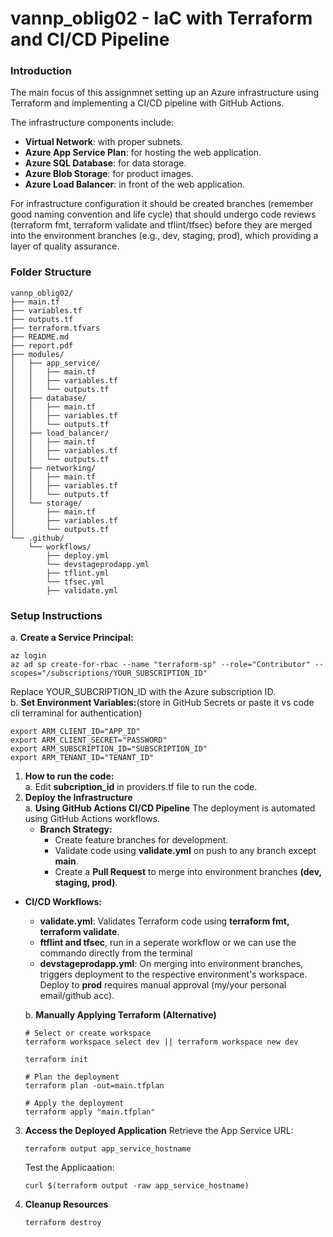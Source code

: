 # vannp_oblig02 - IaC with Terraform and CI/CD Pipeline

### Introduction
The main focus of this assignmnet setting up an Azure infrastructure using Terraform and implementing a CI/CD pipeline with GitHub Actions. 

The infrastructure components include:
- **Virtual Network**: with proper subnets.
- **Azure App Service Plan**: for hosting the web application.
- **Azure SQL Database**: for data storage.
- **Azure Blob Storage**: for product images.
- **Azure Load Balancer**: in front of the web application.

For infrastructure configuration it should be created branches (remember good naming convention and life cycle) that should undergo code reviews (terraform fmt, terraform validate and tflint/tfsec) before they are merged into the environment branches (e.g., dev, staging, prod), which providing a layer of quality assurance.

### Folder Structure
```plaintext
vannp_oblig02/
├── main.tf
├── variables.tf
├── outputs.tf
├── terraform.tfvars
├── README.md
├── report.pdf
├── modules/
│   ├── app_service/
│   │   ├── main.tf
│   │   ├── variables.tf
│   │   └── outputs.tf
│   ├── database/
│   │   ├── main.tf
│   │   ├── variables.tf
│   │   └── outputs.tf
│   ├── load_balancer/
│   │   ├── main.tf
│   │   ├── variables.tf
│   │   └── outputs.tf
│   ├── networking/
│   │   ├── main.tf
│   │   ├── variables.tf
│   │   └── outputs.tf
│   └── storage/
│       ├── main.tf
│       ├── variables.tf
│       └── outputs.tf
└── .github/
    └── workflows/
        ├── deploy.yml
        └── devstageprodapp.yml
        ├── tflint.yml
        └── tfsec.yml
        ├── validate.yml
```


### Setup Instructions

   a. **Create a Service Principal:**
   ```
   az login
   az ad sp create-for-rbac --name "terraform-sp" --role="Contributor" --scopes="/subscriptions/YOUR_SUBSCRIPTION_ID"
   ```
   Replace YOUR_SUBCRIPTION_ID with the Azure subscription ID. <br>
   b. **Set Environment Variables:**(store in GitHub Secrets or paste it vs code cli terraminal for authentication)
   ```
   export ARM_CLIENT_ID="APP_ID"
   export ARM_CLIENT_SECRET="PASSWORD"
   export ARM_SUBSCRIPTION_ID="SUBSCRIPTION_ID"
   export ARM_TENANT_ID="TENANT_ID"
   ```
1. **How to run the code:** <br>
   a. Edit **subcription_id** in providers.tf file to run the code.
2. **Deploy the Infrastructure** <br>
   a. **Using GitHub Actions CI/CD Pipeline**
   The deployment is automated using GitHub Actions workflows.<br>
   - **Branch Strategy:** <br>
     - Create feature branches for development. <br>
     - Validate code using **validate.yml** on push to any branch except **main**. <br>
     - Create a **Pull Request** to merge into environment branches **(dev, staging, prod)**.<br>
  - **CI/CD Workflows:** <br>
    - **validate.yml**: Validates Terraform code using **terraform fmt, terraform validate**.
    - **ftflint and tfsec**, run in a seperate workflow or we can use the commando directly from the terminal
    - **devstageprodapp.yml**: On merging into environment branches, triggers deployment to the respective environment's workspace. Deploy to **prod** requires manual approval (my/your personal email/github acc).<br>

    b. **Manually Applying Terraform (Alternative)**
      ```
      # Select or create workspace
      terraform workspace select dev || terraform workspace new dev
      
      terraform init
      
      # Plan the deployment
      terraform plan -out=main.tfplan
      
      # Apply the deployment
      terraform apply "main.tfplan"
      ```
3. **Access the Deployed Application**
   Retrieve the App Service URL:
   ```
   terraform output app_service_hostname
   ```
   Test the Applicaation:
   ```
   curl $(terraform output -raw app_service_hostname)
   ```
4. **Cleanup Resources**
   ```
   terraform destroy
   ```


